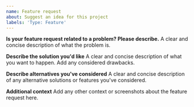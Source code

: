 ```yaml
---
name: Feature request
about: Suggest an idea for this project
labels: 'Type: Feature'
---
```


**Is your feature request related to a problem? Please describe.**
A clear and concise description of what the problem is.

**Describe the solution you'd like**
A clear and concise description of what you want to happen. Add any considered drawbacks.

**Describe alternatives you've considered**
A clear and concise description of any alternative solutions or features you've considered.

**Additional context**
Add any other context or screenshots about the feature request here.
